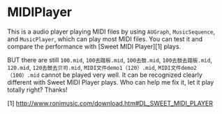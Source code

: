 # MIDIPlayer

This is a audio player playing MIDI files by using `AUGraph`, `MusicSequence`, and `MusicPlayer`, which can play most MIDI files. You can test it and compare the performance with [Sweet MIDI Player][1] plays.

BUT there are still 
`100.mid`, 
`100去踏板.mid`, 
`100去鼓.mid`, 
`100去鼓去踏板.mid`, 
`120.mid`, 
`120去鼓去贝司.mid`, 
`MIDI文件demo1（120）.mid`, 
`MIDI文件demo2（100）.mid` 
cannot be played very well. It can be recognized clearly different with Sweet MIDI Player plays. Who can help me fix it, let it play totally right? Thanks!

[1] http://www.ronimusic.com/download.htm#DL_SWEET_MIDI_PLAYER
